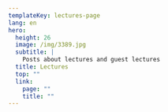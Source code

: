 ```yaml
---
templateKey: lectures-page
lang: en
hero:
  height: 26
  image: /img/3389.jpg
  subtitle: |
    Posts about lectures and guest lectures
  title: Lectures
  top: ""
  link:
    page: ""
    title: ""
---
```

